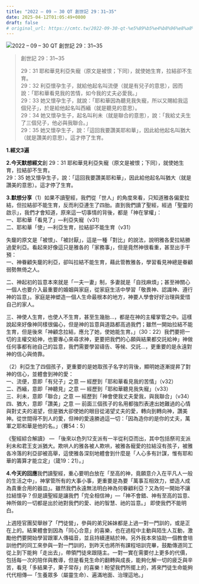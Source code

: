 ```yaml
---
title: "2022 – 09 – 30 QT 創世記 29：31~35"
date: 2025-04-12T01:05:49+0800
draft: false
# original_url: https://cmtc.tw/2022-09-30-qt-%e5%89%b5%e4%b8%96%e8%a8%98-29%ef%bc%9a3135
---
```


![2022 – 09 – 30 QT 創世記 29：31~35](/images/qt.jpg  "2022 – 09 – 30 QT 創世記 29：31~35")

> 創世記 29：31~35
>
> 29：31 耶和華見利亞失寵（原文是被恨；下同），就使她生育，拉結卻不生育。  
> 29：32 利亞懷孕生子，就給他起名叫流便（就是有兒子的意思），因而說：「耶和華看見我的苦情，如今我的丈夫必愛我。」  
> 29：33 她又懷孕生子，就說：「耶和華因為聽見我失寵，所以又賜給我這個兒子」，於是給他起名叫西緬（就是聽見的意思）。  
> 29：34 她又懷孕生子，起名叫利未（就是聯合的意思），說：「我給丈夫生了三個兒子，他必與我聯合。」  
> 29：35 她又懷孕生子，說：「這回我要讚美耶和華」，因此給他起名叫猶大（就是讚美的意思）。這才停了生育。

**1.經文3遍**

**2.今天默想經文**創 29：31 耶和華見利亞失寵（原文是被恨；下同），就使她生育，拉結卻不生育。  
29：35 她又懷孕生子，說：「這回我要讚美耶和華」，因此給他起名叫猶大（就是讚美的意思）。這才停了生育。

**3.默想分享**（1）如果不讀聖經，我們從「世人」的角度來看，只知道雅各偏愛拉結，但拉結卻不能生育，反而利亞連生了四胎。直到我們讀了聖經，經過「聖靈的啟示」，我們才會知道，原來這一切事情的背後，都是「神在掌權」：  
一、耶和華「看見了」—利亞失寵（v31）  
二、耶和華「使」—利亞生育，拉結卻不能生育（v31）

失竉的原文是「被恨」、「被討厭」，這是一種「對比」的說法，說明雅各愛拉結勝過愛利亞。看起來好像這只是雅各的「家務事」，但是竟然神很看重，甚至出手干預：  
一、神眷顧失竉的利亞，卻叫拉結不能生育，藉此管教雅各，學習看見神總是眷顧弱勢無倚之人。

二、神起初的旨意本來就是「一夫一妻」制，多妻就是「自找麻煩」；甚至神關心一個人也要介入最重要的婚姻與家庭，從家庭生活中學習「敬畏神、認識神、遵行神的旨意」。家庭是神塑造一個人生命最根本的地方，神要人學會好好治理與愛惜自己的家人。

三、神使人生育，也使人不生育，甚至生幾胎…，都是在神的主權掌管之中。這樣說起來好像神同樣很偏心，但是神的旨意與道路都高過我們；雖然一開始拉結不能生育，但是後來「神顧念拉結，應允了她，使她能生育。」（30：22）我們要把一切的主權交給神，也要專心來尋求神，更要把我們的心願與結果都交託給神」神做任何事都有祂自己的旨意，我們需要學習禱告、等候、交託…，更重要的是永遠對神的信心與倚靠。

（2）利亞生了四個孩子，更重要的是她取孩子名字的背後，顯明她逐漸提昇了對神的信心，並體會到神的愛：  
一、流便，意即「有兒子」之意 — 經歷到「耶和華看見我的苦情」（v32）  
二、西緬，意即「神聽見」之意 — 經歷到「耶和華聽見我失寵」（v33）  
三、利未，意即「聯合」之意 — 經歷到「神會使我丈夫愛我，與我聯合」（v34）  
四、猶大，意即「讚美」之意 — 前面三個孩子的名用都強烈表達出她難過的心情與對丈夫的渴望，但是猶大卻使她的眼目從渴望丈夫的愛，轉向到轉向神，讚美神。從世間得不到人的愛，但神的愛遠勝過這一切：「因為造你的是你的丈夫，萬軍之耶和華是他的名。」（賽54：5）

《聖經綜合解讀》 — 「後來以色列12支派有一半從利亞而出，其中包括祭司支派利未和君王支派猶大。欺哄人的雅各被人欺哄，被雅各寵愛的拉結沒有孩子，被雅各冷落的利亞卻被高舉，這使雅各深刻地體會到什麼是「人心多有計謀，惟有耶和華的籌算才能立定」（箴19：21）。」

**4.今天的回應**我們讀聖經，重心要明白放在「至高的神，竟願意介入在平凡人一般的生活之中」，神掌管所有的大事小事，更重要是為要「萬事互相效力，塑造人成為貴重合用的器皿」。雖然我們永遠無法明白神為何眷顧利亞？又為何一開始不讓拉結懷孕？但是讀聖經是讓我們「完全相信神」—「神不會錯、神有至高的旨意、神所做的一切都是出於祂對我們的愛、祂的智慧、祂的旨意。」 即使我們不能明白。

上週陸官團契舉辦了「門徒營」，參與的弟兄姊妹都是上過一對一門訓的，或是正在上的。結果體會到因為「同心合意」的喜樂，也在過程中主動與陌生人互動，激勵他們要開始學習跟軍人傳福音，並且持續連結於神。另外我本來協助一個教會培訓他們的同工來參與一對一門訓的，到昨天也將所有課程培訓完畢，鼓勵傳道同工從上到下能夠「走出去」，帶領門徒來跟隨主。一對一實在需要付上更多的代價，包括每一次的陪伴與教導，但是看見生命的翻轉與成長，能夠化解一切的疲乏與辛苦，看見「多結果子，果子常存」的喜樂！盼望我們所擺上的，將來門徒生命能夠代代相傳—「生養眾多（屬靈生命）、遍滿地面、治理這地。」